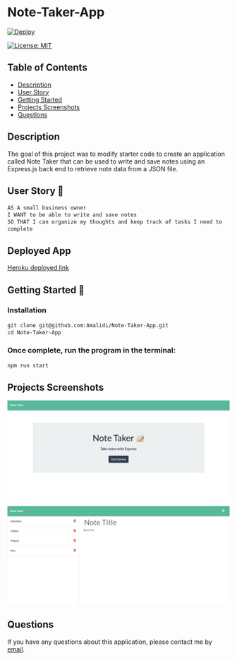 # Note-Taker-App

[![Deploy](https://www.herokucdn.com/deploy/button.svg)](https://heroku.com/deploy)

[![License: MIT](https://img.shields.io/badge/License-MIT-yellow.svg)](https://opensource.org/licenses/MIT)

## Table of Contents

- [Description](#description)
- [User Story](#user-story-🧍)
- [Getting Started](#getting-started-🚀)
- [Projects Screenshots](#projects-screenshots)
- [Questions](#questions)

## Description

The goal of this project was to modify starter code to create an application called Note Taker that can be used to write and save notes using an Express.js back end to retrieve note data from a JSON file.

## User Story 🧍

```
AS A small business owner
I WANT to be able to write and save notes
SO THAT I can organize my thoughts and keep track of tasks I need to complete

```

## Deployed App

[Heroku deployed link](https://git.heroku.com/note-taking-app-heroku.git)

## Getting Started 🚀

### Installation

```
git clone git@github.com:Amalidi/Note-Taker-App.git
cd Note-Taker-App
```

### Once complete, run the program in the terminal:

```
npm run start
```

## Projects Screenshots

![Image of the project](./public/assets/Images/homepage.png)

![Image of the project](./public/assets/Images/notespage.png)

## Questions

If you have any questions about this application, please contact me by [email](mailto:A.idi12@outlook.com).
